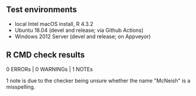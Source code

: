 ## Test environments
* local Intel macOS install, R 4.3.2
* Ubuntu 18.04 (devel and release; via Github Actions)
* Windows 2012 Server (devel and release; on Appveyor)

## R CMD check results

0 ERRORs | 0 WARNINGs | 1 NOTEs

1 note is due to the checker being unsure whether the name "McNeish"
is a misspelling. 